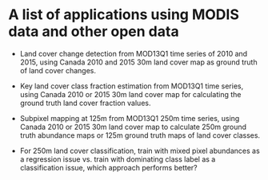 # A list of applications using MODIS data and other open data 

* Land cover change detection from MOD13Q1 time series of 2010 and 2015, using Canada 2010 and 2015 30m land cover map as ground truth of land cover changes. 

* Key land cover class fraction estimation from MOD13Q1 time series, using Canada 2010 or 2015 30m land cover map for calculating the ground truth land cover fraction values. 

* Subpixel mapping at 125m from MOD13Q1 250m time series, using Canada 2010 or 2015 30m land cover map to calculate 250m ground truth abundance maps or 125m ground truth maps of land cover classes. 

* For 250m land cover classification, train with mixed pixel abundances as a regression issue vs. train with dominating class label as a classification issue, which approach performs better?
 

